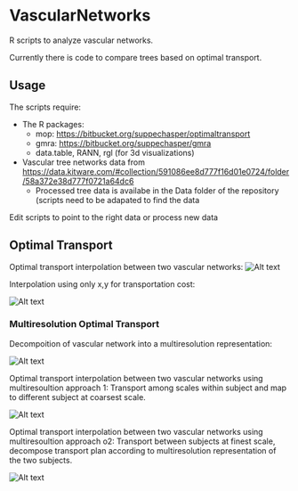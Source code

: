 # VascularNetworks

R scripts to analyze vascular networks.

Currently there is code to compare trees based on optimal transport. 

## Usage


The scripts require:
* The R packages:
  * mop: https://bitbucket.org/suppechasper/optimaltransport
  * gmra: https://bitbucket.org/suppechasper/gmra
  * data.table, RANN, rgl (for 3d visualizations)
* Vascular tree networks data from https://data.kitware.com/#collection/591086ee8d777f16d01e0724/folder/58a372e38d777f0721a64dc6
  * Processed tree data is availabe in the Data folder of the repository (scripts need to be adapated to find the data

Edit scripts to point to the right data or process new data


## Optimal Transport

Optimal transport interpolation between two vascular networks:
![Alt text](/Scripts/ip.gif "Simple optimal transport interpolation between two brain vasacular networks")

Interpolation using only x,y for transportation cost:

![Alt text](/Scripts/ip2d.gif "Simple optimal transport interpolation between two brain vasacular networks")

### Multiresolution Optimal Transport
Decompoition of vascular network into a multiresolution representation:

![Alt text](/Scripts/multiresolution.png "Multiresolution decomposition of vascular network")

Optimal transport interpolation between two vascular networks using multiresoultion approach 1:
Transport among scales within subject and map to different subject at coarsest scale.

![Alt text](/Scripts/mv2ip.gif "Multiresolution optimal transport interpolation between two brain vasacular networks")



Optimal transport interpolation between two vascular networks using multiresoultion approach o2:
Transport between subjects at finest scale, decompose transport plan according to multiresolution representation of the two subjects.

![Alt text](/Scripts/mip.gif "Multiresolution optimal transport interpolation between two brain vasacular networks")
